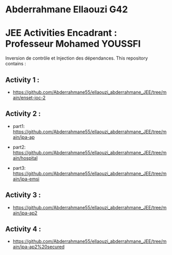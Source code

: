 # Abderrahmane Ellaouzi G42
#  JEE Activities Encadrant : Professeur Mohamed YOUSSFI 
               

Inversion de contrôle et Injection des dépendances. This repository contains :

## Activity 1 :

- https://github.com/Abderrahmane55/ellaouzi_abderrahmane_JEE/tree/main/enset-ioc-2

## Activity 2 :

- part1:  https://github.com/Abderrahmane55/ellaouzi_abderrahmane_JEE/tree/main/jpa-ap

- part2:  https://github.com/Abderrahmane55/ellaouzi_abderrahmane_JEE/tree/main/hospital

- part3:  https://github.com/Abderrahmane55/ellaouzi_abderrahmane_JEE/tree/main/jpa-emsi

## Activity 3 : 

- https://github.com/Abderrahmane55/ellaouzi_abderrahmane_JEE/tree/main/jpa-ap2

## Activity 4 :

- https://github.com/Abderrahmane55/ellaouzi_abderrahmane_JEE/tree/main/jpa-ap2%20secured
